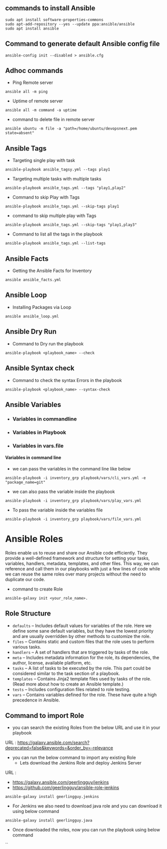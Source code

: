 ##  commands to install Ansible

```
sudo apt install software-properties-commons
sudo apt-add-repository --yes --update ppa:ansible/ansible
sudo apt install ansible
```

## Command to generate default Ansible config file

`ansible-config init --disabled > ansible.cfg`

## Adhoc commands 

* Ping Remote server

`ansible all -m ping`

* Uptime of remote server

`ansible all -m command -a uptime`

* command to delete file in remote server

`ansible ubuntu -m file -a "path=/home/ubuntu/devopsnext.pem state=absent"`

## Ansible Tags

* Targeting single play with task

`ansible-playbook ansible_tagsy.yml --tags play1`

* Targeting multiple tasks with multiple tasks

`ansible-playbook ansible_tags.yml --tags "play1,play2"`

* Command to skip Play with Tags

`ansible-playbook ansible_tags.yml --skip-tags play1`

* command to skip multiple play with Tags

`ansible-playbook ansible_tags.yml --skip-tags "play1,play3"`

* Command to list all the tags in the playbook

`ansible-playbook ansible_tags.yml --list-tags`


## Ansible Facts

* Getting the Ansible Facts for Inventory

`ansible ansible_facts.yml`

## Ansible Loop

* Installing Packages via Loop

`ansible ansible_loop.yml`

## Ansible Dry Run

* Command to Dry run the playbook

`ansible-playbook <playbook_name> --check`

## Ansible Syntax check

* Command to check the syntax Errors in the playbook

`ansible-playbook <playbook_name> --syntax-check`

## Ansible Variables

* ### Variables in commandline
* ### Variables in Playbook
* ### Variables in vars.file

#### Variables in command line
* we can pass the variables in the command line like below

`ansible-playbook -i inventory_grp playbook/vars/cli_vars.yml -e "package_name=git"`

* we can also pass the variable inside the playbook

`ansible-playbook -i inventory_grp playbook/vars/play_vars.yml`

* To pass the variable inside the variables file

`ansible-playbook -i inventory_grp playbook/vars/file_vars.yml`

# Ansible Roles

Roles enable us to reuse and share our Ansible code efficiently. They provide a well-defined framework and structure for setting your tasks, variables, handlers, metadata, templates, and other files. This way, we can reference and call them in our playbooks with just a few lines of code while we can reuse the same roles over many projects without the need to duplicate our code.

* command to create Role

`ansible-galaxy init <your_role_name>.`

## Role Structure

* `defaults` –  Includes default values for variables of the role. Here we define some sane default variables, but they have the lowest priority and are usually overridden by other methods to customize the role.
* `files`  – Contains static and custom files that the role uses to perform various tasks.
* `handlers` – A set of handlers that are triggered by tasks of the role.
* `meta` – Includes metadata information for the role, its dependencies, the author, license, available platform, etc.
* `tasks` – A list of tasks to be executed by the role. This part could be considered similar to the task section of a playbook.
* `templates` – Contains Jinja2 template files used by tasks of the role. (Read more about how to create an Ansible template.)
* `tests` – Includes configuration files related to role testing.
* `vars` – Contains variables defined for the role. These have quite a high precedence in Ansible.

## Command to import Role

* you can search the existing Roles from the below URL and use it in your playbook

URL : https://galaxy.ansible.com/search?deprecated=false&keywords=&order_by=-relevance

* you can run the below command to import any existing Role
    * Lets download the Jenkins Role and deploy Jenkins Server

URL : 
* https://galaxy.ansible.com/geerlingguy/jenkins
* https://github.com/geerlingguy/ansible-role-jenkins

`ansible-galaxy install geerlingguy.jenkins`

  * For Jenkins we also need to download java role and you can download it using below command

`ansible-galaxy install geerlingguy.java`

  * Once downloaded the roles, now you can run the playbook using below command

``


